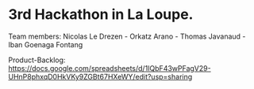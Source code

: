 # 3rd Hackathon in La Loupe.
Team members: Nicolas Le Drezen - Orkatz Arano - Thomas Javanaud - Iban Goenaga Fontang

Product-Backlog: https://docs.google.com/spreadsheets/d/1IQbF43wPFagV29-UHnP8phxqD0HkVKy9ZGBt67HXeWY/edit?usp=sharing
